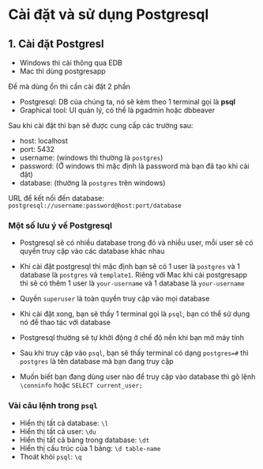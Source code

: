 # Cài đặt và sử dụng Postgresql

## 1. Cài đặt Postgresl

- Windows thì cài thông qua EDB
- Mac thì dùng postgresapp

Để mà dùng ổn thì cần cài đặt 2 phần

- Postgresql: DB của chúng ta, nó sẽ kèm theo 1 terminal gọi là **psql**
- Graphical tool: UI quản lý, có thể là pgadmin hoặc dbbeaver

Sau khi cài đặt thì bạn sẽ được cung cấp các trường sau:

- host: localhost
- port: 5432
- username: (windows thì thường là `postgres`)
- password: (Ở windows thì mặc định là password mà bạn đã tạo khi cài đặt)
- database: (thường là `postgres` trên windows)

URL để kết nối đến database: `postgresql://username:password@host:port/database`

### Một số lưu ý về Postgresql

- Postgresql sẽ có nhiều database trong đó và nhiều user, mỗi user sẽ có quyền truy cập vào các database khác nhau

- Khi cài đặt postgresql thì mặc định bạn sẽ có 1 user là `postgres` và 1 database là `postgres` và `template1`. Riêng với Mac khi cài postgresapp thì sẽ có thêm 1 user là `your-username` và 1 database là `your-username`

- Quyền `superuser` là toàn quyền truy cập vào mọi database

- Khi cài đặt xong, bạn sẽ thấy 1 terminal gọi là `psql`, bạn có thể sử dụng nó để thao tác với database

- Postgresql thường sẽ tự khởi động ở chế độ nền khi bạn mở máy tính

- Sau khi truy cập vào `psql`, bạn sẽ thấy terminal có dạng `postgres=#` thì `postgres` là tên database mà bạn đang truy cập

- Muốn biết bạn đang dùng user nào để truy cập vào database thì gõ lệnh `\conninfo` hoặc `SELECT current_user;`

### Vài câu lệnh trong `psql`

- Hiển thị tất cả database: `\l`
- Hiển thị tất cả user: `\du`
- Hiển thị tất cả bảng trong database: `\dt`
- Hiển thị cấu trúc của 1 bảng: `\d table-name`
- Thoát khỏi `psql`: `\q`
